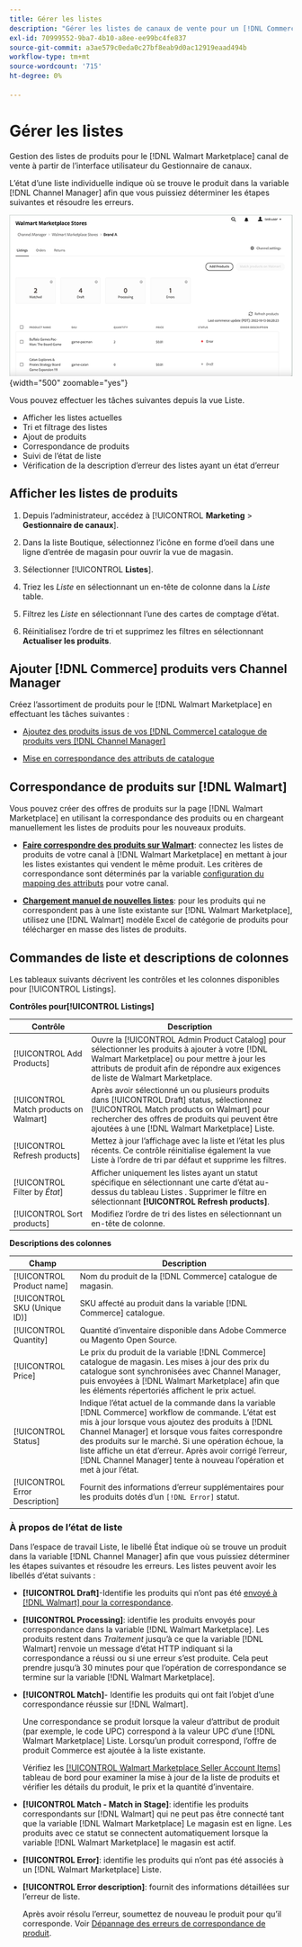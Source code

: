 ```yaml
---
title: Gérer les listes
description: "Gérer les listes de canaux de vente pour un [!DNL Commerce] stocker avec le Gestionnaire de canaux pour Adobe Commerce et Magento Open Source."
exl-id: 70999552-9ba7-4b10-a8ee-ee99bc4fe837
source-git-commit: a3ae579c0eda0c27bf8eab9d0ac12919eaad494b
workflow-type: tm+mt
source-wordcount: '715'
ht-degree: 0%

---
```


# Gérer les listes

Gestion des listes de produits pour le [!DNL Walmart Marketplace] canal de vente à partir de l’interface utilisateur du Gestionnaire de canaux.

L’état d’une liste individuelle indique où se trouve le produit dans la variable [!DNL Channel Manager] afin que vous puissiez déterminer les étapes suivantes et résoudre les erreurs.

![Page Listes d’un canal de vente connecté](assets/listings-dashboard-view.png){width="500" zoomable="yes"}

Vous pouvez effectuer les tâches suivantes depuis la vue Liste.

* Afficher les listes actuelles
* Tri et filtrage des listes
* Ajout de produits
* Correspondance de produits
* Suivi de l’état de liste
* Vérification de la description d’erreur des listes ayant un état d’erreur

## Afficher les listes de produits

1. Depuis l’administrateur, accédez à [!UICONTROL **Marketing** > **Gestionnaire de canaux**].

1. Dans la liste Boutique, sélectionnez l’icône en forme d’oeil dans une ligne d’entrée de magasin pour ouvrir la vue de magasin.

1. Sélectionner [!UICONTROL **Listes**].

1. Triez les *Liste* en sélectionnant un en-tête de colonne dans la *Liste* table.

1. Filtrez les *Liste* en sélectionnant l’une des cartes de comptage d’état.

1. Réinitialisez l’ordre de tri et supprimez les filtres en sélectionnant **Actualiser les produits**.

## Ajouter [!DNL Commerce] produits vers Channel Manager

Créez l’assortiment de produits pour le [!DNL Walmart Marketplace] en effectuant les tâches suivantes :

* [Ajoutez des produits issus de vos [!DNL Commerce] catalogue de produits vers [!DNL Channel Manager]](add-products-to-channel-store.md)

* [Mise en correspondance des attributs de catalogue](map-catalog-attributes.md#configure-product-attribute-settings)

## Correspondance de produits sur [!DNL Walmart]

Vous pouvez créer des offres de produits sur la page [!DNL Walmart Marketplace] en utilisant la correspondance des produits ou en chargeant manuellement les listes de produits pour les nouveaux produits.

* **[Faire correspondre des produits sur Walmart](connect-listings-to-marketplace.md)**: connectez les listes de produits de votre canal à [!DNL Walmart Marketplace] en mettant à jour les listes existantes qui vendent le même produit. Les critères de correspondance sont déterminés par la variable [configuration du mapping des attributs](map-catalog-attributes.md) pour votre canal.

* **[Chargement manuel de nouvelles listes](connect-listings-to-marketplace.md#upload-new-product-listings)**: pour les produits qui ne correspondent pas à une liste existante sur [!DNL Walmart Marketplace], utilisez une [!DNL Walmart] modèle Excel de catégorie de produits pour télécharger en masse des listes de produits.

## Commandes de liste et descriptions de colonnes

Les tableaux suivants décrivent les contrôles et les colonnes disponibles pour [!UICONTROL Listings].

**Contrôles pour[!UICONTROL Listings]**

| **Contrôle** | **Description** |
|----------------------------------------|-------------------------------------------------------------------------------------------------------------------------------------------------------------------------------------------------------------------|
| [!UICONTROL Add Products] | Ouvre la [!UICONTROL Admin Product Catalog] pour sélectionner les produits à ajouter à votre [!DNL Walmart Marketplace] ou pour mettre à jour les attributs de produit afin de répondre aux exigences de liste de Walmart Marketplace. |
| [!UICONTROL Match products on Walmart] | Après avoir sélectionné un ou plusieurs produits dans [!UICONTROL Draft] status, sélectionnez [!UICONTROL Match products on Walmart] pour rechercher des offres de produits qui peuvent être ajoutées à une [!DNL Walmart Marketplace] Liste. |
| [!UICONTROL Refresh products] | Mettez à jour l’affichage avec la liste et l’état les plus récents. Ce contrôle réinitialise également la vue Liste à l’ordre de tri par défaut et supprime les filtres. |
| [!UICONTROL Filter by *État*] | Afficher uniquement les listes ayant un statut spécifique en sélectionnant une carte d’état au-dessus du tableau Listes . Supprimer le filtre en sélectionnant **[!UICONTROL Refresh products]**. |
| [!UICONTROL Sort products] | Modifiez l’ordre de tri des listes en sélectionnant un en-tête de colonne. |


**Descriptions des colonnes**

| **Champ** | **Description** |
|--------------------------------|-------------------------------------------------------------------------------------------------------------------------------------------------------------------------------------------------------------------------------------------------------------------------------------------------------------------------------------------------------------------|
| [!UICONTROL Product name] | Nom du produit de la [!DNL Commerce] catalogue de magasin. |
| [!UICONTROL SKU (Unique ID)] | SKU affecté au produit dans la variable [!DNL Commerce] catalogue. |
| [!UICONTROL  Quantity] | Quantité d’inventaire disponible dans Adobe Commerce ou Magento Open Source. |
| [!UICONTROL Price] | Le prix du produit de la variable [!DNL Commerce] catalogue de magasin. Les mises à jour des prix du catalogue sont synchronisées avec Channel Manager, puis envoyées à [!DNL Walmart Marketplace]  afin que les éléments répertoriés affichent le prix actuel. |
| [!UICONTROL Status] | Indique l’état actuel de la commande dans la variable [!DNL Commerce] workflow de commande. L’état est mis à jour lorsque vous ajoutez des produits à [!DNL Channel Manager] et lorsque vous faites correspondre des produits sur le marché. Si une opération échoue, la liste affiche un état d’erreur. Après avoir corrigé l’erreur, [!DNL Channel Manager] tente à nouveau l’opération et met à jour l’état. |
| [!UICONTROL Error Description] | Fournit des informations d’erreur supplémentaires pour les produits dotés d’un `[!DNL Error]` statut. |

### À propos de l’état de liste

Dans l’espace de travail Liste, le libellé État indique où se trouve un produit dans la variable [!DNL Channel Manager] afin que vous puissiez déterminer les étapes suivantes et résoudre les erreurs. Les listes peuvent avoir les libellés d’état suivants :

* **[!UICONTROL Draft]**-Identifie les produits qui n’ont pas été [envoyé à [!DNL Walmart] pour la correspondance](connect-listings-to-marketplace.md#match-products).

* **[!UICONTROL Processing]**: identifie les produits envoyés pour correspondance dans la variable [!DNL Walmart Marketplace]. Les produits restent dans *Traitement* jusqu’à ce que la variable [!DNL Walmart] renvoie un message d’état HTTP indiquant si la correspondance a réussi ou si une erreur s’est produite. Cela peut prendre jusqu’à 30 minutes pour que l’opération de correspondance se termine sur la variable [!DNL Walmart Marketplace].

* **[!UICONTROL Match]**- Identifie les produits qui ont fait l’objet d’une correspondance réussie sur [!DNL Walmart].

   Une correspondance se produit lorsque la valeur d’attribut de produit (par exemple, le code UPC) correspond à la valeur UPC d’une [!DNL Walmart Marketplace] Liste. Lorsqu’un produit correspond, l’offre de produit Commerce est ajoutée à la liste existante.

   Vérifiez les [[!UICONTROL Walmart Marketplace Seller Account Items]](https://seller.walmart.com/items-and-inventory/manage-items) tableau de bord pour examiner la mise à jour de la liste de produits et vérifier les détails du produit, le prix et la quantité d’inventaire.

* **[!UICONTROL Match - Match in Stage]**: identifie les produits correspondants sur [!DNL Walmart] qui ne peut pas être connecté tant que la variable [!DNL Walmart Marketplace] Le magasin est en ligne. Les produits avec ce statut se connectent automatiquement lorsque la variable [!DNL Walmart Marketplace] le magasin est actif.

* **[!UICONTROL Error]**: identifie les produits qui n’ont pas été associés à un [!DNL Walmart Marketplace] Liste.

* **[!UICONTROL Error description]**: fournit des informations détaillées sur l’erreur de liste.

   Après avoir résolu l’erreur, soumettez de nouveau le produit pour qu’il corresponde. Voir [Dépannage des erreurs de correspondance de produit](connect-listings-to-marketplace.md#troubleshoot-product-match-errors).
